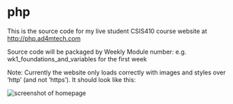 # php
This is the source code for my live student CSIS410 course website at http://php.ad4mtech.com

Source code will be packaged by Weekly Module number: e.g. wk1_foundations_and_variables for the first week

Note: Currently the website only loads correctly with images and styles over ‘http’ (and not ‘https’). It should look like this:

<img src="https://i.postimg.cc/qMLXHvV7/php-homepage.png" alt="screenshot of homepage">
